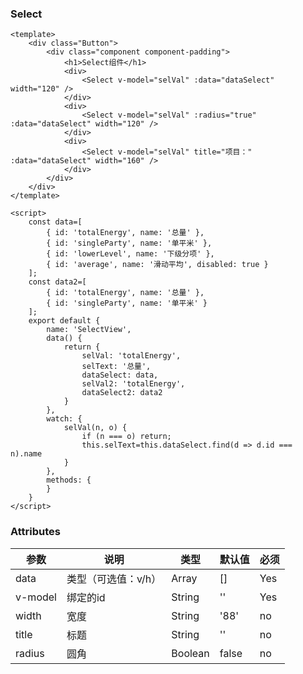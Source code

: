 ### Select

<template>
    <div class="Button">
        <div class="component component-padding">
            <h1>Select组件</h1>
            <div>
                <Select v-model="selVal" :data="dataSelect" width="120" />
            </div>
            <div style="font-size: 16px;">
                <br><br>
            </div>
            <div>
                <Select v-model="selVal" :radius="true" :data="dataSelect" width="120" />
            </div>
            <div style="font-size: 16px;">
                <br><br>
            </div>
            <div>
                <Select v-model="selVal" title="项目：" :data="dataSelect" width="160" />
            </div>
        </div>
    </div>
</template>

<script>
    const data=[
        { id: 'totalEnergy', name: '总量' },
        { id: 'singleParty', name: '单平米' },
        { id: 'lowerLevel', name: '下级分项' },
        { id: 'average', name: '滑动平均', disabled: true }
    ];
    const data2=[
        { id: 'totalEnergy', name: '总量' },
        { id: 'singleParty', name: '单平米' }
    ];
    export default {
        name: 'SelectView',
        data() {
            return {
                selVal: 'totalEnergy',
                selText: '总量',
                dataSelect: data,
                selVal2: 'totalEnergy',
                dataSelect2: data2
            }
        },
        watch: {
            selVal(n, o) {
                if (n === o) return;
                this.selText=this.dataSelect.find(d => d.id === n).name
            }
        },
        methods: {
        }
    }
</script>


```vue
<template>
    <div class="Button">
        <div class="component component-padding">
            <h1>Select组件</h1>
            <div>
                <Select v-model="selVal" :data="dataSelect" width="120" />
            </div>
            <div>
                <Select v-model="selVal" :radius="true" :data="dataSelect" width="120" />
            </div>
            <div>
                <Select v-model="selVal" title="项目：" :data="dataSelect" width="160" />
            </div>
        </div>
    </div>
</template>

<script>
    const data=[
        { id: 'totalEnergy', name: '总量' },
        { id: 'singleParty', name: '单平米' },
        { id: 'lowerLevel', name: '下级分项' },
        { id: 'average', name: '滑动平均', disabled: true }
    ];
    const data2=[
        { id: 'totalEnergy', name: '总量' },
        { id: 'singleParty', name: '单平米' }
    ];
    export default {
        name: 'SelectView',
        data() {
            return {
                selVal: 'totalEnergy',
                selText: '总量',
                dataSelect: data,
                selVal2: 'totalEnergy',
                dataSelect2: data2
            }
        },
        watch: {
            selVal(n, o) {
                if (n === o) return;
                this.selText=this.dataSelect.find(d => d.id === n).name
            }
        },
        methods: {
        }
    }
</script>

```

### Attributes

| 参数     | 说明  | 类型    | 默认值  | 必须    |
| ------- | ---- | ------ | ------- | ------ |
| data    | 类型（可选值：v/h） | Array | [] | Yes     |
| v-model    | 绑定的id | String | '' | Yes     |
| width   | 宽度 | String | '88' | no     |
| title   | 标题 | String | '' | no     |
| radius   | 圆角 | Boolean | false | no     |